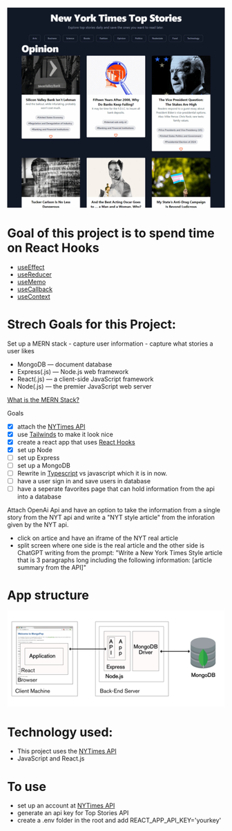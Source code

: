 ![preview](assets/NYTapp.gif)

# Goal of this project is to spend time on React Hooks

- [useEffect](https://reactjs.org/docs/hooks-reference.html#useeffect)
- [useReducer](https://reactjs.org/docs/hooks-reference.html#usereducer)
- [useMemo](https://reactjs.org/docs/hooks-reference.html#usememo)
- [useCallback](https://reactjs.org/docs/hooks-reference.html#usecallback)
- [useContext](https://reactjs.org/docs/hooks-reference.html#usecontext)



# Strech Goals for this Project:

Set up a MERN stack - capture user information - capture what stories a user likes
- MongoDB — document database
- Express(.js) — Node.js web framework
- React(.js) — a client-side JavaScript framework
- Node(.js) — the premier JavaScript web server

[What is the MERN Stack?](https://www.mongodb.com/mern-stack)

Goals
- [x] attach the [NYTimes API](https://developer.nytimes.com/apis)
- [x] use [Tailwinds](https://tailwindcss.com/) to make it look nice 
- [x] create a react app that uses [React Hooks](https://reactjs.org/docs/hooks-intro.html)
- [x] set up Node
- [ ] set up Express 
- [ ] set up a MongoDB
- [ ] Rewrite in [Typescript](https://www.typescriptlang.org/) vs javascript which it is in now. 
- [ ] have a user sign in and save users in database 
- [ ] have a seperate favorites page that can hold information from the api into a database

Attach OpenAi Api and have an option to take the information from a single story from the NYT api and write a "NYT style article" from the inforation given by the NYT api.
- click on artice and have an iframe of the NYT real article 
- split screen where one side is the real article and the other side is ChatGPT writing from the prompt:
"Write a New York Times Style article that is 3 paragraphs long including the following information: [article summary from the API]"

# App structure
![app structure](assets/MERN%20stack%20app%20structure.png)

# Technology used:

- This project uses the [NYTimes API](https://developer.nytimes.com/apis)
- JavaScript and React.js

# To use
- set up an account at [NYTimes API](https://developer.nytimes.com/apis)
- generate an api key for Top Stories API
- create a .env folder in the root and add REACT_APP_API_KEY='yourkey'